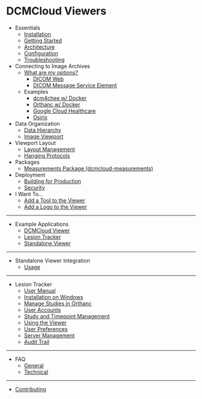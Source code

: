 # DCMCloud Viewers

- Essentials
  - [Installation](essentials/installation.md)
  - [Getting Started](essentials/getting-started.md)
  - [Architecture](essentials/architecture.md)
  - [Configuration](essentials/configuration.md)
  - [Troubleshooting](essentials/troubleshooting.md)
- Connecting to Image Archives
  - [What are my options?](connecting-to-image-archives/options.md)
    - [DICOM Web](connecting-to-image-archives/dicomweb.md)
    - [DICOM Message Service Element](connecting-to-image-archives/dimse.md)
  - Examples
    - [dcm4chee w/ Docker](connecting-to-image-archives/dcm4chee-with-docker.md)
    - [Orthanc w/ Docker](connecting-to-image-archives/orthanc-with-docker.md)
    - [Google Cloud Healthcare](connecting-to-image-archives/google-cloud-healthcare.md)
    - [Osirix](connecting-to-image-archives/osirix.md)
- Data Organization
  - [Data Hierarchy](data/data-hierarchy.md)
  - [Image Viewport](data/image-viewport.md)
- Viewport Layout
  - [Layout Management](layout/layout-management.md)
  - [Hanging Protocols](layout/hanging-protocols.md)
- Packages
  - [Measurements Package (dcmcloud-measurements)](packages/measurements.md)
- Deployment
  - [Building for Production](deployment/building-for-production.md)
  - [Security](deployment/security.md)
- I Want To...
  - [Add a Tool to the Viewer](I-want-to/add-a-tool-to-the-viewer.md)
  - [Add a Logo to the Viewer](I-want-to/add-a-logo-to-the-viewer.md)

---

- Example Applications
  - [DCMCloud Viewer](example-applications/dcmcloud-viewer.md)
  - [Lesion Tracker](example-applications/lesion-tracker.md)
  - [Standalone Viewer](example-applications/standalone-viewer.md)

---

- Standalone Viewer Integration
  - [Usage](standalone-viewer/usage.md)

---

- Lesion Tracker
  - [User Manual](lesion-tracker/user-manual.md)
  - [Installation on Windows](lesion-tracker/installation-on-windows.md)
  - [Manage Studies in Orthanc](lesion-tracker/manage-studies-in-orthanc.md)
  - [User Accounts](lesion-tracker/user-accounts.md)
  - [Study and Timepoint Management](lesion-tracker/study-and-timepoint-management.md)
  - [Using the Viewer](lesion-tracker/using-the-viewer.md)
  - [User Preferences](lesion-tracker/user-preferences.md)
  - [Server Management](lesion-tracker/server-management.md)
  - [Audit Trail](lesion-tracker/audit-trail.md)

---

- FAQ
  - [General](faq/general.md)
  - [Technical](faq/technical.md)

---

- [Contributing](contributing.md)
